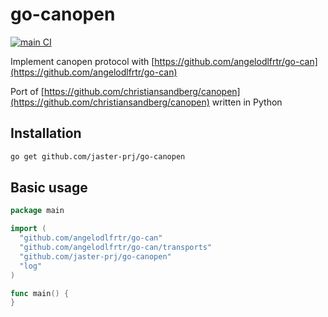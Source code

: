 # go-canopen

[![main CI](https://github.com/jaster-prj/go-canopen/actions/workflows/ci.yml/badge.svg?branch=main)](https://github.com/jaster-prj/go-canopen/actions/workflows/ci.yml)

Implement canopen protocol with [https://github.com/angelodlfrtr/go-can](https://github.com/angelodlfrtr/go-can)

Port of [https://github.com/christiansandberg/canopen](https://github.com/christiansandberg/canopen)
written in Python

## Installation

```bash
go get github.com/jaster-prj/go-canopen
```

## Basic usage

```go
package main

import (
  "github.com/angelodlfrtr/go-can"
  "github.com/angelodlfrtr/go-can/transports"
  "github.com/jaster-prj/go-canopen"
  "log"
)

func main() {
}
```
